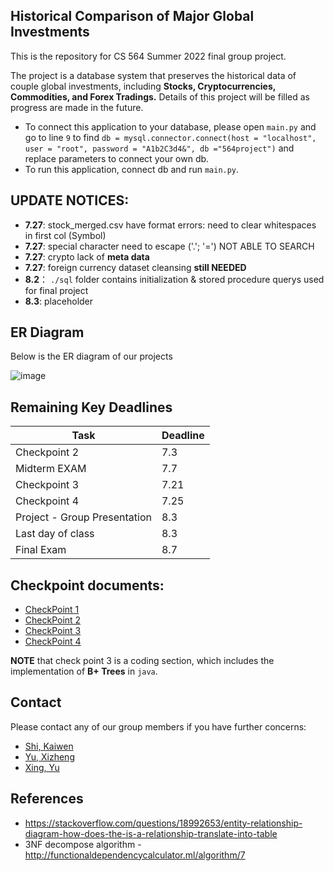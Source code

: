 ## Historical Comparison of Major Global Investments

This is the repository for CS 564 Summer 2022 final group project. 

The project is a database system that preserves the historical data of couple global investments, including **Stocks, Cryptocurrencies, Commodities, and Forex Tradings.** Details of this project will be filled as progress are made in the future.

- To connect this application to your database, please open `main.py` and go to line `9` to find `db = mysql.connector.connect(host = "localhost", user = "root", password = "A1b2C3d4&", db ="564project")` and replace parameters to connect your own db.
- To run this application, connect db and run `main.py`.

## UPDATE NOTICES:
- **7.27**: stock_merged.csv have format errors: need to clear whitespaces in first col (Symbol)
- **7.27**: special character need to escape ('.'; '=') NOT ABLE TO SEARCH
- **7.27**: crypto lack of **meta data**
- **7.27**: foreign currency dataset cleansing **still NEEDED**
- **8.2**： `./sql` folder contains initialization & stored procedure querys used for final project
- **8.3**: placeholder

## ER Diagram
Below is the ER diagram of our projects

![image](./er.jpeg)

## Remaining Key Deadlines
| Task | Deadline
| --- | ---
| Checkpoint 2 | 7.3
| Midterm EXAM | 7.7
| Checkpoint 3 | 7.21
| Checkpoint 4 | 7.25
| Project - Group Presentation | 8.3
| Last day of class | 8.3
| Final Exam | 8.7

## Checkpoint documents:
- [CheckPoint 1](https://docs.google.com/document/d/19wpiX-QRu7TO3zOWY4xtz111-e6vxOtdY4rdUp3xhbU/edit)
- [CheckPoint 2](https://docs.google.com/document/d/1QbvbhLX564RaR9m_v-PTcX7WhtSXg4a_W4x0iucWMlI/edit)
- [CheckPoint 3](https://github.com/jsswd888/cs564_Final_Project_CheckPoint3)
- [CheckPoint 4](https://docs.google.com/document/d/1N3F4TwZBfhCbsuFdNF103-FF0YPYEK1w4IMO-66yY7g/edit)
  
**NOTE** that check point 3 is a coding section, which includes the implementation of **B+ Trees** in `java`.

## Contact
Please contact any of our group members if you have further concerns: 
- [Shi, Kaiwen](mailto:kshi42@wisc.edu)
- [Yu, Xizheng](mailto:xyu354@wisc.edu) 
- [Xing, Yu](mailto:xing35@wisc.edu)

## References
- https://stackoverflow.com/questions/18992653/entity-relationship-diagram-how-does-the-is-a-relationship-translate-into-table
- 3NF decompose algorithm - http://functionaldependencycalculator.ml/algorithm/7
